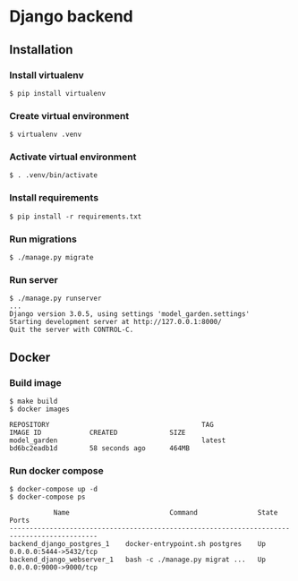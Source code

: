 # Django backend

## Installation

### Install virtualenv
```
$ pip install virtualenv
```

### Create virtual environment
```
$ virtualenv .venv
```

### Activate virtual environment
```
$ . .venv/bin/activate
```

### Install requirements
```
$ pip install -r requirements.txt
```

### Run migrations
```
$ ./manage.py migrate
```

### Run server
```
$ ./manage.py runserver
...
Django version 3.0.5, using settings 'model_garden.settings'
Starting development server at http://127.0.0.1:8000/
Quit the server with CONTROL-C.
```

## Docker

### Build image
```
$ make build
$ docker images        
                                         
REPOSITORY                                      TAG                 IMAGE ID            CREATED             SIZE
model_garden                                    latest              bd6bc2eadb1d        58 seconds ago      464MB

```

### Run docker compose
```
$ docker-compose up -d
$ docker-compose ps   

           Name                         Command               State           Ports         
--------------------------------------------------------------------------------------------
backend_django_postgres_1    docker-entrypoint.sh postgres    Up      0.0.0.0:5444->5432/tcp
backend_django_webserver_1   bash -c ./manage.py migrat ...   Up      0.0.0.0:9000->9000/tcp
```

